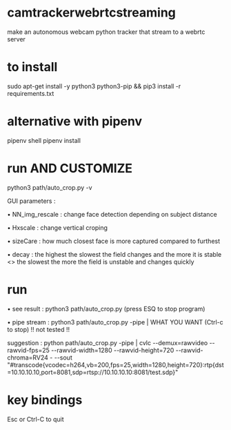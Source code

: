 # camtrackerwebrtcstreaming
make an autonomous webcam python tracker that stream to a webrtc server

# to install
sudo apt-get install -y python3 python3-pip && pip3 install -r requirements.txt
# alternative with pipenv
pipenv shell
pipenv install


# run AND CUSTOMIZE 
python3 path/auto_crop.py -v

GUI parameters :

• NN_img_rescale : change face detection depending on subject distance

• Hxscale : change vertical croping

• sizeCare : how much closest face is more captured compared to furthest 

• decay : the highest the slowest the field changes and the more it is stable <> the slowest the more the field is unstable and changes quickly 

# run 
• see result : python3 path/auto_crop.py (press ESQ to stop program)

• pipe stream : python3 path/auto_crop.py -pipe | WHAT YOU WANT (Ctrl-c to stop) !! not tested !!

suggestion : python path/auto_crop.py -pipe | cvlc --demux=rawvideo --rawvid-fps=25 --rawvid-width=1280 --rawvid-height=720  --rawvid-chroma=RV24 - --sout "#transcode{vcodec=h264,vb=200,fps=25,width=1280,height=720}:rtp{dst=10.10.10.10,port=8081,sdp=rtsp://10.10.10.10:8081/test.sdp}"


# key bindings
Esc or Ctrl-C to quit

